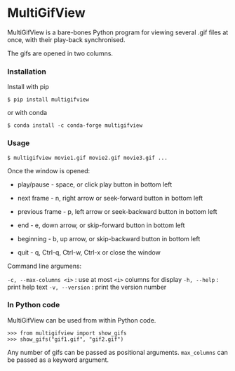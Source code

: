 MultiGifView
============

MultiGifView is a bare-bones Python program for viewing several .gif files at
once, with their play-back synchronised.

The gifs are opened in two columns.

### Installation

Install with pip

    $ pip install multigifview

or with conda

    $ conda install -c conda-forge multigifview

### Usage

    $ multigifview movie1.gif movie2.gif movie3.gif ...

Once the window is opened:

* play/pause - space, or click play button in bottom left

* next frame - n, right arrow or seek-forward button in bottom left

* previous frame - p, left arrow or seek-backward button in bottom left

* end - e, down arrow, or skip-forward button in bottom left

* beginning - b, up arrow, or skip-backward button in bottom left

* quit - q, Ctrl-q, Ctrl-w, Ctrl-x or close the window

Command line argumens:

``-c, --max-columns <i>`` : use at most ``<i>`` columns for display
``-h, --help`` : print help text
``-v, --version`` : print the version number

### In Python code

MultiGifView can be used from within Python code.

    >>> from multigifview import show_gifs
    >>> show_gifs("gif1.gif", "gif2.gif")

Any number of gifs can be passed as positional arguments. ``max_columns`` can
be passed as a keyword argument.
